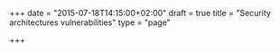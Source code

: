 +++
date = "2015-07-18T14:15:00+02:00"
draft = true
title = "Security architectures vulnerabilities"
type = "page"

+++
